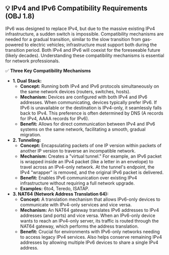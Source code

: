 ## 💡 IPv4 and IPv6 Compatibility Requirements (OBJ 1.8)

IPv6 was designed to replace IPv4, but due to the massive existing IPv4 infrastructure, a sudden switch is impossible. Compatibility mechanisms are needed for a gradual transition, similar to the slow transition from gas-powered to electric vehicles; infrastructure must support both during the transition period. Both IPv4 and IPv6 will coexist for the foreseeable future (likely decades). Understanding these compatibility mechanisms is essential for network professionals.

✅ **Three Key Compatibility Mechanisms**
- **1. Dual Stack:**
  - **Concept:** Running both IPv4 and IPv6 protocols simultaneously on the same network devices (routers, switches, hosts).
  - **Mechanism:** Devices are configured with both IPv4 and IPv6 addresses. When communicating, devices typically prefer IPv6. If IPv6 is unavailable or the destination is IPv4-only, it seamlessly falls back to IPv4. This preference is often determined by DNS (A records for IPv4, AAAA records for IPv6).
  - **Benefit:** Allows for direct communication between IPv4 and IPv6 systems on the same network, facilitating a smooth, gradual migration.
- **2. Tunneling:**
  - **Concept:** Encapsulating packets of one IP version within packets of another IP version to traverse an incompatible network.
  - **Mechanism:** Creates a "virtual tunnel." For example, an IPv6 packet is wrapped inside an IPv4 packet (like a letter in an envelope) to travel across an IPv4-only network. At the tunnel's endpoint, the IPv4 "wrapper" is removed, and the original IPv6 packet is delivered.
  - **Benefit:** Enables IPv6 communication over existing IPv4 infrastructure without requiring a full network upgrade.
  - **Examples:** 6to4, Teredo, ISATAP.
- **3. NAT64 (Network Address Translation 64):**
  - **Concept:** A translation mechanism that allows IPv6-only devices to communicate with IPv4-only services and vice versa.
  - **Mechanism:** An NAT64 gateway translates IPv6 addresses to IPv4 addresses (and ports) and vice versa. When an IPv6-only device wants to reach an IPv4-only server, its traffic is routed through the NAT64 gateway, which performs the address translation.
  - **Benefit:** Crucial for environments with IPv6-only networks needing to access legacy IPv4 services. Also helps conserve remaining IPv4 addresses by allowing multiple IPv6 devices to share a single IPv4 address.